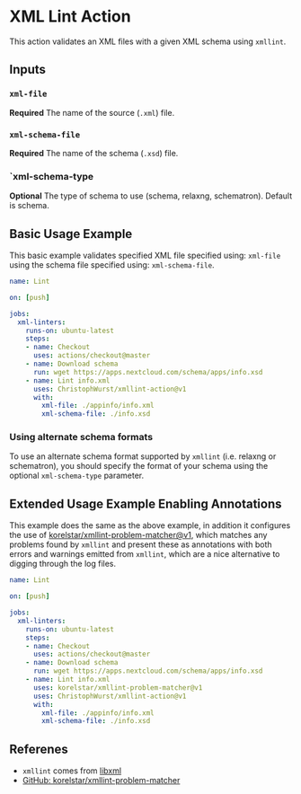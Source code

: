# XML Lint Action

This action validates an XML files with a given XML schema using `xmllint`.

## Inputs

### `xml-file`

**Required** The name of the source (`.xml`) file.

### `xml-schema-file`

**Required** The name of the schema (`.xsd`) file.

### `xml-schema-type

**Optional** The type of schema to use (schema, relaxng, schematron). Default is schema.

## Basic Usage Example

This basic example validates specified XML file specified using: `xml-file` using the schema file specified using: `xml-schema-file`.

```yml
name: Lint

on: [push]

jobs:
  xml-linters:
    runs-on: ubuntu-latest
    steps:
    - name: Checkout
      uses: actions/checkout@master
    - name: Download schema
      run: wget https://apps.nextcloud.com/schema/apps/info.xsd
    - name: Lint info.xml
      uses: ChristophWurst/xmllint-action@v1
      with:
        xml-file: ./appinfo/info.xml
        xml-schema-file: ./info.xsd
```

### Using alternate schema formats

To use an alternate schema format supported by `xmllint` (i.e. relaxng or schematron), you should specify the format of your schema using the optional `xml-schema-type` parameter.

## Extended Usage Example Enabling Annotations

This example does the same as the above example, in addition it configures the use of [korelstar/xmllint-problem-matcher@v1](https://github.com/korelstar/xmllint-problem-matcher), which matches any problems found by `xmllint` and present these as annotations with both errors and warnings emitted from `xmllint`, which are a nice alternative to digging through the log files.


```yml
name: Lint

on: [push]

jobs:
  xml-linters:
    runs-on: ubuntu-latest
    steps:
    - name: Checkout
      uses: actions/checkout@master
    - name: Download schema
      run: wget https://apps.nextcloud.com/schema/apps/info.xsd
    - name: Lint info.xml
      uses: korelstar/xmllint-problem-matcher@v1
      uses: ChristophWurst/xmllint-action@v1
      with:
        xml-file: ./appinfo/info.xml
        xml-schema-file: ./info.xsd
```

## Referenes

- `xmllint` comes from [libxml](http://www.xmlsoft.org/)
- [GitHub: korelstar/xmllint-problem-matcher](https://github.com/korelstar/xmllint-problem-matcher)
